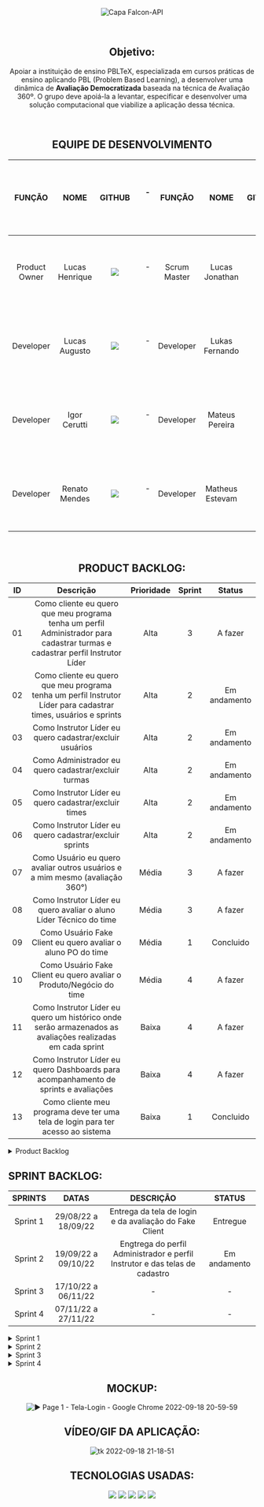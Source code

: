 <div align="center">

![Capa Falcon-API](https://user-images.githubusercontent.com/81196630/194436341-7d3a119d-992b-4526-a917-f550c4f559d8.png)

</div>

<div align="center">

<br>

## Objetivo:
Apoiar a instituição de ensino PBLTeX, especializada em cursos práticas de ensino aplicando PBL (Problem Based Learning), a desenvolver uma dinâmica de **Avaliação
Democratizada** baseada na técnica de Avaliação 360º. O grupo deve apoiá-la a levantar, especificar e desenvolver uma
solução computacional que viabilize a aplicação dessa técnica.

<br>

## EQUIPE DE DESENVOLVIMENTO
| **FUNÇÃO** | **NOME** | **GITHUB** |ㅤㅤㅤ-ㅤㅤㅤ| **FUNÇÃO** | **NOME** | **GITHUB** |
|:------:|:----:|:------:|:------:|:------:|:----:|:------:|
| Product Owner | Lucas Henrique | <a href="https://github.com/LucasHCOliveira7" target="_blank"><img src="https://img.shields.io/badge/github-%23121011.svg?style=for-the-badge&logo=github&logoColor=white"></a> |ㅤㅤㅤ-ㅤㅤㅤ| Scrum Master | Lucas Jonathan | <a href="https://github.com/lucasjonathangomes" target="_blank"><img src="https://img.shields.io/badge/github-%23121011.svg?style=for-the-badge&logo=github&logoColor=white"></a> |
| Developer | Lucas Augusto | <a href="https://github.com/LucasOliveira321" target="_blank"><img src="https://img.shields.io/badge/github-%23121011.svg?style=for-the-badge&logo=github&logoColor=white"></a> |ㅤㅤㅤ-ㅤㅤㅤ| Developer | Lukas Fernando | <a href="https://github.com/LukasFernando" target="_blank"><img src="https://img.shields.io/badge/github-%23121011.svg?style=for-the-badge&logo=github&logoColor=white"></a> |
| Developer | Igor Cerutti | <a href="https://github.com/IgorCerruti96" target="_blank"><img src="https://img.shields.io/badge/github-%23121011.svg?style=for-the-badge&logo=github&logoColor=white"></a> |ㅤㅤㅤ-ㅤㅤㅤ| Developer | Mateus Pereira | <a href="https://github.com/MateusPCesare" target="_blank"><img src="https://img.shields.io/badge/github-%23121011.svg?style=for-the-badge&logo=github&logoColor=white"></a> |
| Developer | Renato Mendes |<a href="https://github.com/RenatoCMMendes" target="_blank"><img src="https://img.shields.io/badge/github-%23121011.svg?style=for-the-badge&logo=github&logoColor=white"></a> |ㅤㅤㅤ-ㅤㅤㅤ| Developer | Matheus Estevam | - |

<br>

## PRODUCT BACKLOG:
| ID | Descrição | Prioridade | Sprint | Status |
| :-: | :-----: | :----------: | :---: | :---: |
| 01 | Como cliente eu quero que meu programa tenha um perfil Administrador para cadastrar turmas e cadastrar perfil Instrutor Líder | Alta | 3 | A fazer |
| 02 | Como cliente eu quero que meu programa tenha um perfil Instrutor Líder para cadastrar times, usuários e sprints | Alta | 2 | Em andamento |
| 03 | Como Instrutor Líder eu quero cadastrar/excluir usuários | Alta | 2 | Em andamento |
| 04 | Como Administrador eu quero cadastrar/excluir turmas | Alta | 2 | Em andamento |
| 05 | Como Instrutor Líder eu quero cadastrar/excluir times | Alta | 2 | Em andamento |
| 06 | Como Instrutor Líder eu quero cadastrar/excluir sprints | Alta | 2 | Em andamento |
| 07 | Como Usuário eu quero avaliar outros usuários e a mim mesmo (avaliação 360°) | Média | 3| A fazer |
| 08 | Como Instrutor Líder eu quero avaliar o aluno Líder Técnico do time | Média | 3 | A fazer |
| 09 | Como Usuário Fake Client eu quero avaliar o aluno PO do time | Média | 1 | Concluido |
| 10 | Como Usuário Fake Client eu quero avaliar o Produto/Negócio do time | Média | 4 | A fazer |
| 11 | Como Instrutor Líder eu quero um histórico onde serão armazenados as avaliações realizadas em cada sprint | Baixa | 4 | A fazer |
| 12 | Como Instrutor Líder eu quero Dashboards para acompanhamento de sprints e avaliações | Baixa | 4 | A fazer |
| 13 | Como cliente meu programa deve ter uma tela de login para ter acesso ao sistema | Baixa | 1 | Concluido |

</div>

<details>

<summary> Product Backlog </summary>

<div align="center">

![image](https://user-images.githubusercontent.com/81196630/190540564-f3e04b58-73d7-4a79-8176-5cf2008eee52.png)

![image](https://user-images.githubusercontent.com/81196630/190691974-563b1890-e159-4d31-94d8-1bccca90e5d6.png)

</div>

</summary>

</details>

## SPRINT BACKLOG:

| SPRINTS | DATAS | DESCRIÇÃO | STATUS |
|:-------:|:-----:|:---------:|:------:|
| Sprint 1 | 29/08/22 a 18/09/22 | Entrega da tela de login e da avaliação do Fake Client | Entregue |
| Sprint 2 | 19/09/22 a 09/10/22 | Engtrega do perfil Administrador e perfil Instrutor e das telas de cadastro | Em andamento |
| Sprint 3 | 17/10/22 a 06/11/22 | - | - |
| Sprint 4 | 07/11/22 a 27/11/22 | - | - |

<details>

<summary> Sprint 1 </summary> 

![image](https://user-images.githubusercontent.com/81196630/194438868-a08e7fb1-0aec-4e0e-ad65-d821a9d161a0.png)

</summary>

</details>

<details>

<summary> Sprint 2 </summary>

![image](https://user-images.githubusercontent.com/81196630/194438933-f3977766-5c6f-4e5b-8667-6fb347ee8d50.png)

</summary>

</details>

<details>

<summary> Sprint 3 </summary>

![image](https://user-images.githubusercontent.com/81196630/194438990-c7febb7d-d4b5-4b36-9816-f5e0989a4903.png)

</summary>

</details>

<details>

<summary> Sprint 4 </summary>

![image](https://user-images.githubusercontent.com/81196630/194439050-b160592f-b91f-4a33-b615-940a18b38ea2.png)

</summary>

</details>

<div align="center">

## MOCKUP:

![▶ Page 1 - Tela-Login - Google Chrome 2022-09-18 20-59-59](https://user-images.githubusercontent.com/107444159/190933797-a8bb2e46-3f4d-46a8-8f0b-65103eecf98e.gif)

## VÍDEO/GIF DA APLICAÇÃO:

![tk 2022-09-18 21-18-51](https://user-images.githubusercontent.com/107444159/190934331-e60756d6-0baf-4db4-be9e-96925e7a1a39.gif)

## TECNOLOGIAS USADAS:
<img src="https://img.shields.io/badge/python-3670A0?style=for-the-badge&logo=python&logoColor=ffdd54" target="_blank"></a>
<img src="https://img.shields.io/badge/Slack-4A154B?style=for-the-badge&logo=slack&logoColor=white" target="_blank"></a>
<img src="https://img.shields.io/badge/figma-%23F24E1E.svg?style=for-the-badge&logo=figma&logoColor=white" target="_blank"></a>
<img src="https://img.shields.io/badge/JSON-%23F24E1E.svg?style=for-the-badge&logo=JSON&logoColor=white" target="_blank"></a>
<img src="https://img.shields.io/badge/Microsoft_Excel-217346?style=for-the-badge&logo=microsoft-excel&logoColor=white" target="_blank"></a>

</div>
